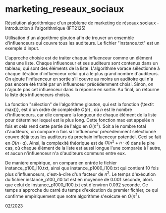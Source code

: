 # marketing_reseaux_sociaux
Résolution algorithmique d'un problème de marketing de réseaux sociaux - Introduction à l'algorithmique (IFT2125)

Utilisation d'un algorithme glouton afin de trouver un ensemble d'influenceurs qui couvre tous les auditeurs. Le fichier "instance.txt" est un exemple d'input.

L'approche choisie est de traiter chaque influenceur comme un élément dans une liste. Chaque influenceur et ses auditeurs sont contenus dans un tableau, qui sont des éléments de la liste. L'algorithme vorace sélectionne à chaque itération d'influenceur celui qui a le plus grand nombre d'auditeurs. On ajoute l'influenceur en sortie s'il couvre au moins un auditoire qui n'a pas encore été traité par un influenceur précédemment choisi. Sinon, on n'ajoute pas cet influenceur dans la réponse en sortie. Au final, on retourne la liste des influenceurs choisis.

La fonction "sélection" de l'algorithme glouton, qui est la fonction {\textit max()}, est d'un ordre de complexité $O(n)$ , où $n$ est le nombre d'influenceurs, car elle compare la longueur de chaque élément de la liste pour déterminer lequel est le plus long. Cette fonction max est appelée n fois et cela rend cette partie de l'algo en $O(n^2)$. Soit a le nombre total d'auditeurs, on compare n fois si l'influenceur précédemment sélectionné couvre déjà tous les auditeurs du prochain influenceur potentiel. Ceci se fait en $O(n\cdot a)$. Ainsi, la complexité théorique est de $O(n^2+n\cdot a)$ dans le pire cas, où chaque élément de la liste est aussi longue l'une comparée à l'autre, et aucun n'influenceur n'a d'auditeurs communs entre eux.

De manière empirique, on compare en entrée le fichier instance\_p100\_i10.txt, ainsi que instance\_p1000\_i100.txt qui contient 10 fois plus d'influenceurs, c'est-à-dire d'un facteur de $n^2$. Le temps d'exécution du fichier instance\_p100\_i10.txt est en moyenne de 0.001 seconde, alors que celui de instance\_p1000\_i100.txt est d'environ 0.092 seconde. Ce temps s'approche du carré du temps d'exécution du premier fichier, ce qui confirme empiriquement que notre algorithme s'exécute en $O(n^2)$.

02/2023
